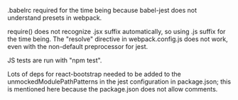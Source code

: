 .babelrc required for the time being because babel-jest does not understand
presets in webpack.

require() does not recognize .jsx suffix automatically, so using .js suffix
for the time being.  The "resolve" directive in webpack.config.js does not
work, even with the non-default preprocessor for jest.

JS tests are run with "npm test".

Lots of deps for react-bootstrap needed to be added to the
unmockedModulePathPatterns in the jest configuration in package.json; this
is mentioned here because the package.json does not allow comments.
